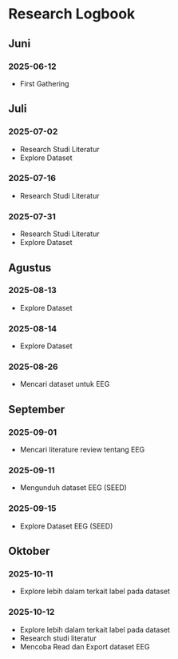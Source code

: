 # Research Logbook

## Juni

### 2025-06-12

- First Gathering

## Juli

### 2025-07-02

- Research Studi Literatur
- Explore Dataset

### 2025-07-16

- Research Studi Literatur

### 2025-07-31

- Research Studi Literatur
- Explore Dataset

## Agustus

### 2025-08-13

- Explore Dataset

### 2025-08-14

- Explore Dataset

### 2025-08-26

- Mencari dataset untuk EEG

## September

### 2025-09-01

- Mencari literature review tentang EEG

### 2025-09-11

- Mengunduh dataset EEG (SEED)

### 2025-09-15

- Explore Dataset EEG (SEED)

## Oktober

### 2025-10-11

- Explore lebih dalam terkait label pada dataset

### 2025-10-12

- Explore lebih dalam terkait label pada dataset
- Research studi literatur
- Mencoba Read dan Export dataset EEG
